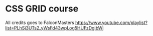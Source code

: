 # CSS GRID course

All credits goes to FalconMasters
https://www.youtube.com/playlist?list=PLhSj3UTs2_yWsFd43wpLog5HUFzDgIbWj
